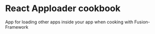 # React Apploader cookbook

App for loading other apps inside your app when cooking with Fusion-Framework
